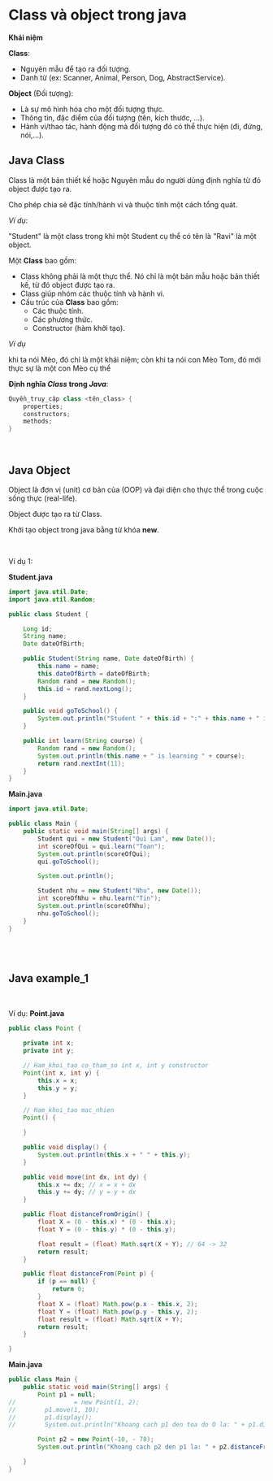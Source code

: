 # Class và object trong java

**Khái niệm**

**Class**:
- Nguyên mẫu để tạo ra đối tượng.
- Danh từ (ex: Scanner, Animal, Person, Dog, AbstractService).

**Object** (Đối tượng): 
- Là sự mô hình hóa cho một đối tượng thực.
- Thông tin, đặc điểm của đối tượng (tên, kích thước, ...).
- Hành vi/thao tác, hành động mà đối tượng đó có thể thực hiện (đi, đứng, nói,...).

## Java Class

Class là một bản thiết kế hoặc Nguyên mẫu do người dùng định nghĩa từ đó object được tạo ra.

Cho phép chia sẻ đặc tính/hành vi và thuộc tính một cách tổng quát.

*Ví dụ*:

"Student" là một class trong khi một Student cụ thể có tên là "Ravi" là một object.

Một **Class** bao gồm:
- Class không phải là một thực thể. Nó chỉ là một bản mẫu hoặc bản thiết kế, từ đó object được tạo ra.
- Class giúp nhóm các thuộc tính và hành vi.
- Cấu trúc của **Class** bao gồm:
  - Các thuộc tính.
  - Các phương thức.
  - Constructor (hàm khởi tạo).

*Ví dụ*

khi ta nói Mèo, đó chỉ là một khái niệm; còn khi ta nói con Mèo Tom, đó mới thực sự là một con Mèo cụ thể

**Định nghĩa *Class* trong *Java***:
```java
Quyền_truy_cập class <tên_class> {
    properties;
    constructors; 
    methods;
}
```

<br />

## Java Object

Object là đơn vị (unit) cơ bản của (OOP) và đại diện cho thực thể trong cuộc sống thực (real-life).

Object được tạo ra từ Class.

Khởi tạo object trong java bằng từ khóa **new**.

<br />

Ví dụ 1:

**Student.java**
```java
import java.util.Date;
import java.util.Random;

public class Student {

    Long id;
    String name;
    Date dateOfBirth;

    public Student(String name, Date dateOfBirth) {
        this.name = name;
        this.dateOfBirth = dateOfBirth;
        Random rand = new Random();
        this.id = rand.nextLong();
    }

    public void goToSchool() {
        System.out.println("Student " + this.id + ":" + this.name + " is going to school");
    }

    public int learn(String course) {
        Random rand = new Random();
        System.out.println(this.name + " is learning " + course);
        return rand.nextInt(11);
    }
}
```

**Main.java**
```java
import java.util.Date;

public class Main {
    public static void main(String[] args) {
        Student qui = new Student("Qui Lam", new Date());
        int scoreOfQui = qui.learn("Toan");
        System.out.println(scoreOfQui);
        qui.goToSchool();

        System.out.println();

        Student nhu = new Student("Nhu", new Date());
        int scoreOfNhu = nhu.learn("Tin");
        System.out.println(scoreOfNhu);
        nhu.goToSchool();
    }
}
```

<br />
<br />

## Java example_1

<br />

Ví dụ:
**Point.java**
```java
public class Point {

    private int x;
    private int y;

    // Ham_khoi_tao co_tham_so int x, int y constructor
    Point(int x, int y) {
        this.x = x;
        this.y = y;
    }

    // Ham_khoi_tao mac_nhien
    Point() {

    }

    public void display() {
        System.out.println(this.x + " " + this.y);
    }

    public void move(int dx, int dy) {
        this.x += dx; // x = x + dx
        this.y += dy; // y = y + dx
    }

    public float distanceFromOrigin() {
        float X = (0 - this.x) * (0 - this.x);
        float Y = (0 - this.y) * (0 - this.y);

        float result = (float) Math.sqrt(X + Y); // 64 -> 32
        return result;
    }

    public float distanceFrom(Point p) {
        if (p == null) {
            return 0;
        }
        float X = (float) Math.pow(p.x - this.x, 2);
        float Y = (float) Math.pow(p.y - this.y, 2);
        float result = (float) Math.sqrt(X + Y);
        return result;
    }

}
```

**Main.java**
```java
public class Main {
    public static void main(String[] args) {
        Point p1 = null;
//                = new Point(1, 2);
//        p1.move(1, 10);
//        p1.display();
//        System.out.println("Khoang cach p1 den toa do O la: " + p1.distanceFromOrigin());

        Point p2 = new Point(-10, - 78);
        System.out.println("Khoang cach p2 den p1 la: " + p2.distanceFrom(p1));

    }
}
```

